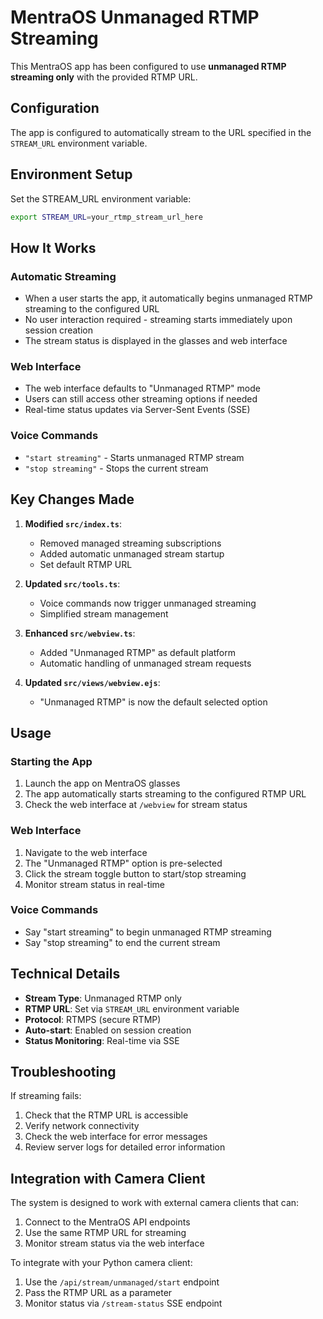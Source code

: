# MentraOS Unmanaged RTMP Streaming

This MentraOS app has been configured to use **unmanaged RTMP streaming only** with the provided RTMP URL.

## Configuration

The app is configured to automatically stream to the URL specified in the `STREAM_URL` environment variable.

## Environment Setup

Set the STREAM_URL environment variable:
```bash
export STREAM_URL=your_rtmp_stream_url_here
```

## How It Works

### Automatic Streaming
- When a user starts the app, it automatically begins unmanaged RTMP streaming to the configured URL
- No user interaction required - streaming starts immediately upon session creation
- The stream status is displayed in the glasses and web interface

### Web Interface
- The web interface defaults to "Unmanaged RTMP" mode
- Users can still access other streaming options if needed
- Real-time status updates via Server-Sent Events (SSE)

### Voice Commands
- `"start streaming"` - Starts unmanaged RTMP stream
- `"stop streaming"` - Stops the current stream

## Key Changes Made

1. **Modified `src/index.ts`**:
   - Removed managed streaming subscriptions
   - Added automatic unmanaged stream startup
   - Set default RTMP URL

2. **Updated `src/tools.ts`**:
   - Voice commands now trigger unmanaged streaming
   - Simplified stream management

3. **Enhanced `src/webview.ts`**:
   - Added "Unmanaged RTMP" as default platform
   - Automatic handling of unmanaged stream requests

4. **Updated `src/views/webview.ejs`**:
   - "Unmanaged RTMP" is now the default selected option

## Usage

### Starting the App
1. Launch the app on MentraOS glasses
2. The app automatically starts streaming to the configured RTMP URL
3. Check the web interface at `/webview` for stream status

### Web Interface
1. Navigate to the web interface
2. The "Unmanaged RTMP" option is pre-selected
3. Click the stream toggle button to start/stop streaming
4. Monitor stream status in real-time

### Voice Commands
- Say "start streaming" to begin unmanaged RTMP streaming
- Say "stop streaming" to end the current stream

## Technical Details

- **Stream Type**: Unmanaged RTMP only
- **RTMP URL**: Set via `STREAM_URL` environment variable
- **Protocol**: RTMPS (secure RTMP)
- **Auto-start**: Enabled on session creation
- **Status Monitoring**: Real-time via SSE

## Troubleshooting

If streaming fails:
1. Check that the RTMP URL is accessible
2. Verify network connectivity
3. Check the web interface for error messages
4. Review server logs for detailed error information

## Integration with Camera Client

The system is designed to work with external camera clients that can:
1. Connect to the MentraOS API endpoints
2. Use the same RTMP URL for streaming
3. Monitor stream status via the web interface

To integrate with your Python camera client:
1. Use the `/api/stream/unmanaged/start` endpoint
2. Pass the RTMP URL as a parameter
3. Monitor status via `/stream-status` SSE endpoint